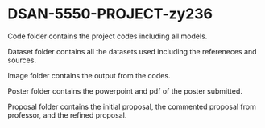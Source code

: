 # DSAN-5550-PROJECT-zy236

Code folder contains the project codes including all models.

Dataset folder contains all the datasets used including the refereneces and sources.

Image folder contains the output from the codes.

Poster folder contains the powerpoint and pdf of the poster submitted.

Proposal folder contains the initial proposal, the commented proposal from professor, and the refined proposal.